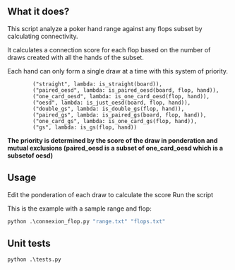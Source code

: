 ## What it does?
This script analyze a poker hand range against any flops subset by calculating connectivity.

It calculates a connection score for each flop based on the number of draws created with all the hands of the subset.

Each hand can only form a single draw at a time with this system of priority.
```
        ("straight", lambda: is_straight(board)),
        ("paired_oesd", lambda: is_paired_oesd(board, flop, hand)),
        ("one_card_oesd", lambda: is_one_card_oesd(flop, hand)),
        ("oesd", lambda: is_just_oesd(board, flop, hand)),
        ("double_gs", lambda: is_double_gs(flop, hand)),
        ("paired_gs", lambda: is_paired_gs(board, flop, hand)),
        ("one_card_gs", lambda: is_one_card_gs(flop, hand)),
        ("gs", lambda: is_gs(flop, hand))
```

**The priority is determined by the score of the draw in ponderation and mutual exclusions
(paired_oesd is a subset of one_card_oesd which is a subsetof oesd)**

## Usage

Edit the ponderation of each draw to calculate the score
Run the script

This is the example with a sample range and flop:
```python
python .\connexion_flop.py "range.txt" "flops.txt"
```

## Unit tests

```python
python .\tests.py    
```
